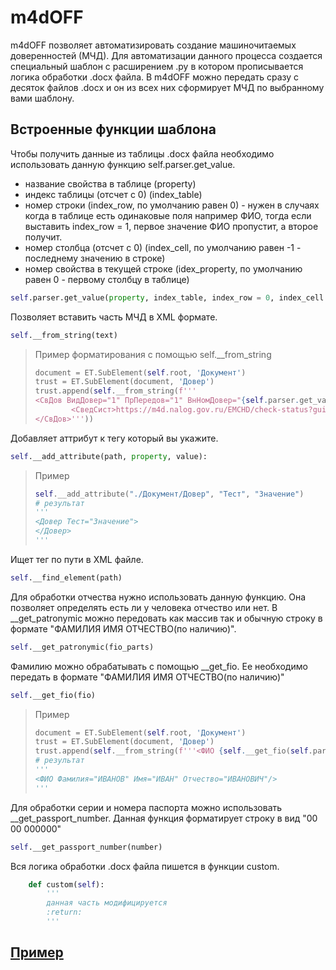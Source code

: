 # m4dOFF
m4dOFF позволяет автоматизировать создание машиночитаемых доверенностей (МЧД). Для автоматизации данного процесса создается специальный шаблон с расширением .py в котором прописывается логика обработки .docx файла. В m4dOFF можно передать сразу с десяток файлов .docx и он из всех них сформирует МЧД по выбранному вами шаблону.

## Встроенные функции шаблона
Чтобы получить данные из таблицы .docx файла необходимо использовать данную функцию self.parser.get_value.
- название свойства в таблице (property)
- индекс таблицы (отсчет с 0) (index_table)
- номер строки (index_row, по умолчанию равен 0) - нужен в случаях когда в таблице есть одинаковые поля например ФИО, тогда если выставить index_row = 1, первое значение ФИО пропустит, а второе получит.
- номер столбца (отсчет с 0) (index_cell, по умолчанию равен -1 - последнему значению в строке)
- номер свойства в текущей строке (idex_property, по умолчанию равен 0 - первому столбцу в таблице)
```python
self.parser.get_value(property, index_table, index_row = 0, index_cell = -1, idex_property = 0)
```

Позволяет вставить часть МЧД в XML формате.
```python
self.__from_string(text)
```
> Пример форматирования с помощью self.__from_string
> ```python
>document = ET.SubElement(self.root, 'Документ')
>trust = ET.SubElement(document, 'Довер')
>trust.append(self.__from_string(f'''
> <СвДов ВидДовер="1" ПрПередов="1" ВнНомДовер="{self.parser.get_value("Внутренний номер", 0)}" НомДовер="{self.uid}" ДатаВыдДовер="{self.parser.get_value("Дата выдачи", 0)}" СрокДейст="{self.parser.get_value("Срок действия", 0)}">
>         <СведСист>https://m4d.nalog.gov.ru/EMCHD/check-status?guid={self.uid}</СведСист>
></СвДов>'''))
>```

Добавляет аттрибут к тегу который вы укажите.
```python
self.__add_attribute(path, property, value):
```
> Пример
> ```python
> self.__add_attribute("./Документ/Довер", "Тест", "Значение")
> # результат
> '''
> <Довер Тест="Значение">
> </Довер>
> '''
> ```

Ищет тег по пути в XML файле.
```python
self.__find_element(path)
```

Для обработки отчества нужно использовать данную функцию. Она позволяет определять есть ли у человека отчество или нет. В __get_patronymic можно передовать как массив так и обычную строку в формате "ФАМИЛИЯ ИМЯ ОТЧЕСТВО(по наличию)".
```python
self.__get_patronymic(fio_parts)
```

Фамилию можно обрабатывать с помощью __get_fio. Ее необходимо передать в формате "ФАМИЛИЯ ИМЯ ОТЧЕСТВО(по наличию)"
```python
self.__get_fio(fio)
```
> Пример
> ```python
> document = ET.SubElement(self.root, 'Документ')
> trust = ET.SubElement(document, 'Довер')
> trust.append(self.__from_string(f'''<ФИО {self.__get_fio(self.parser.get_value("ФИО", 0))}/>'''))
> # результат
> '''
> <ФИО Фамилия="ИВАНОВ" Имя="ИВАН" Отчество="ИВАНОВИЧ"/>
> '''
> ```

Для обработки серии и номера паспорта можно использовать __get_passport_number. Данная функция форматирует строку в вид "00 00 000000"
```python
self.__get_passport_number(number)
```


Вся логика обработки .docx файла пишется в функции custom.
```python
    def custom(self):
        '''
        данная часть модифицируется
        :return:
        '''
```
## [Пример](https://github.com/Camyil-89/m4dOFF/tree/master/examples)
